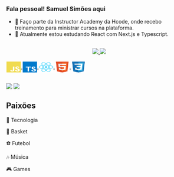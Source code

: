 ### Fala pessoal! Samuel Simões aqui

- 👔 Faço parte da Instructor Academy da Hcode, onde recebo treinamento para ministrar cursos na plataforma.
- 📕 Atualmente estou estudando React com Next.js e Typescript.

##

<div align="center">
  <a href="https://linkedin.com/in/samuelssimoes">
  <img height="180em" src="https://github-readme-stats.vercel.app/api?username=SamSimoes&show_icons=true&theme=dark&include_all_commits=true&count_private=true"/>
  <img height="180em" src="https://github-readme-stats.vercel.app/api/top-langs/?username=SamSimoes&layout=compact&langs_count=7&theme=dark"/>
</div>

<div style="display: inline_block"><br>
  <img align="center" alt="Sam-Js" height="30" width="40" src="https://raw.githubusercontent.com/devicons/devicon/master/icons/javascript/javascript-plain.svg">
  <img align="center" alt="Sam-Ts" height="30" width="40" src="https://raw.githubusercontent.com/devicons/devicon/master/icons/typescript/typescript-plain.svg">
  <img align="center" alt="Sam-React" height="30" width="40" src="https://raw.githubusercontent.com/devicons/devicon/master/icons/react/react-original.svg">
  <img align="center" alt="Sam-HTML" height="30" width="40" src="https://raw.githubusercontent.com/devicons/devicon/master/icons/html5/html5-original.svg">
  <img align="center" alt="Sam-CSS" height="30" width="40" src="https://raw.githubusercontent.com/devicons/devicon/master/icons/css3/css3-original.svg">
</div>

##

<div> 
  <a href = "mailto:samuelssimoes077@gmail.com"><img src="https://img.shields.io/badge/-Gmail-%23333?style=for-the-badge&logo=gmail&logoColor=white" target="_blank"></a>
  <a href="https://www.linkedin.com/in/samuelssimoes" target="_blank"><img src="https://img.shields.io/badge/-LinkedIn-%230077B5?style=for-the-badge&logo=linkedin&logoColor=white" target="_blank"></a> 
 
</div>

##

<h2>Paixões</h2>
 <p>💾 Tecnologia</p>
 <p>🏀 Basket</p>
 <p>⚽ Futebol</p>
 <p>🎶 Música</p>
 <p>🎮 Games</p>
